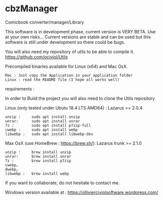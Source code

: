 # cbzManager
Comicbook converter/manager/Library

This software is in development phase, current version is VERY BETA. Use at your own risks...
Current versions are stable and can be used but this software is still under development so there could be bugs.

You will also need my repository of utils to be able to compile it. https://github.com/ociviol/Utils

Precompiled binaries available for Linux (x64) and Mac OsX.

	Mac : Just copy the Application in your application folder
	Linux : read the README file (I hope all works well)

requirements :

In order to Build the project you will also need to clone the Utils repository

Linux (only tested under Ubutu 18.4 LTS AMD64) :
Lazarus >= 2.0.4

	unzip : 	sudo apt install unzip
	unrar: 		sudo apt install unrar
	7z : 		sudo apt install p7zip-full
	cwebp : 	sudo apt install webp
	libwebp : 	sudo apt install libwebp-dev

Max OsX (use HomeBrew : https://brew.sh/):
Lazarus trunk >= 2.1.0

	unzip : 	brew install unzip
	unrar: 		brew install unrar
	7z : 		brew install p7zip
	cwebp,
	dwebp,
	libwebp : 	brew install webp

If you want to collaborate, do not hesitate to contact me.

Windows version available at  : https://ollivierciviolsoftware.wordpress.com/
